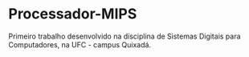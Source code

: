 # Processador-MIPS
Primeiro trabalho desenvolvido na disciplina de Sistemas Digitais para Computadores, na UFC - campus Quixadá.
